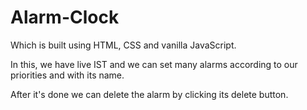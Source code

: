 # Alarm-Clock

Which is built using HTML, CSS and vanilla JavaScript.

In this, we have live IST and we can set many alarms according to our priorities and with its name.

After it's done we can delete the alarm by clicking its delete button.
